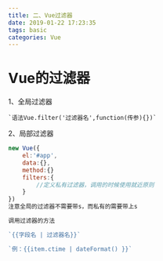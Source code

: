 ```yaml
---
title: 二、Vue过滤器
date: 2019-01-22 17:23:35
tags: basic
categories: Vue
---
```


# Vue的过滤器

1、全局过滤器

```
`语法Vue.filter('过滤器名',function(传参){})`

```

2、局部过滤器

```javascript
new Vue({
    el:'#app',
    data:{},
    method:{}
    filters:{
        //定义私有过滤器，调用的时候使用就近原则
    }
})
注意全局的过滤器不需要带s，而私有的需要带上s

调用过滤器的方法

`{{字段名 | 过滤器名}}`

`例：{{item.ctime | dateFormat() }}`
```

